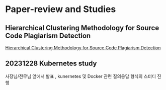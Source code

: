# Paper-review and Studies

## Hierarchical Clustering Methodology for Source Code Plagiarism Detection
[Hierarchical Clustering Methodology for Source Code Plagiarism Detection](http://uci.kci.go.kr/resolution/result.do?res_cd=G704-000854.2007.11.1.006&res_svc_cd=)

## 20231228 Kubernetes study 
 사장님/전무님 앞에서 발표 , kunernetes 및 Docker 관련 질의응답 형식의 스터디 진행

